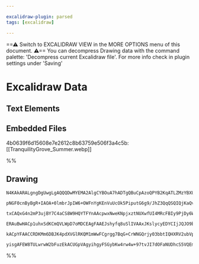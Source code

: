 ```yaml
---

excalidraw-plugin: parsed
tags: [excalidraw]

---
```

==⚠  Switch to EXCALIDRAW VIEW in the MORE OPTIONS menu of this document. ⚠== You can decompress Drawing data with the command palette: 'Decompress current Excalidraw file'. For more info check in plugin settings under 'Saving'


# Excalidraw Data

## Text Elements
## Embedded Files
4b0639f6d15608e7e2612c8b63759e506f3a4c5b: [[TranquilityGrove_Summer.webp]]

%%
## Drawing
```compressed-json
N4KAkARALgngDgUwgLgAQQQDwMYEMA2AlgCYBOuA7hADTgQBuCpAzoQPYB2KqATLZMzYBXUtiRoIACyhQ4zZAHoFAc0JRJQgEYA6bGwC2CgF7N6hbEcK4OCtptbErHALRY8RMpWdx8Q1TdIEfARcZgRmBShcZQUebQB2bQBWGjoghH0EDihmbgBtcDBQMBKIEm5oIQAlAHUATgBpADUADVSSyFhECsJ9aKR+UsxuZwBGAGYAFgAGbRnxgDZ4nnHx

pNGF0cnByBgR+IAOA+0lmbrJpIW6+OWFnYgKEnVuUcOk5PiputG6g9/JhZ3QqQSQIQjKaQvcYHOJrTZLTaTOoLSbje7WZTBbjTe7MKCkNgAawQAGE2Pg2KQKvjrMw4LhAtl2qVNLhsITlAShBxiGSKVSJDSOHSGVkoMzIAAzQj4fAAZVgWIkkjZGkCEogeIJxJqT0kL1x+KJCAVMCV6EEHg1XIhHHCuTQo3ubHp2DUe0d0xxwIgXJ5duYDtQHCEs

txCAQxG4n2mP3ujBY7C4aCS8W9HQYTFYnAAcpwxNweKNpjxztNUXwfUI4MRcFBIy9PjDy6WkuN4tsfYRmAARdL1qNoSUEML3TnCOAASWIQbyAF17pphDyAKLBTLZWcLn1EDiE7ghsM7tjshtofFCBD3aXBacVSaaaYLcZ1SULYijS7TA4IeIIHibDw2AHJoz7xEkdQIEkT6SuMuCTNgSSaBqzDuOIqAFB0YBOsC2HAtuGaEDyWAVLg0wQIUAC+4A

ERAuBwHACp1uhxSdKCmQVLWpD7oMDCEAgFAAEJshyfq8uSlIVAAxJKslycyEDYCIjJQJO9b6Aq2qkhJAroFJowIAZBkKUppAqWpGTCey47cuJ/LUuQwr0ipJnKWKFn6AAYjK8qKuhmrkuUvGmeZ6macaurEM8aCVqUIXuWFRrEqa5oBVawVudkHlVMItr2gahSKZlqnqQA8q67ovF6GVmQlGSeZwUCebg+gyh6qBJDVoX1Y1cqEEY6E8OmkDxVl6

kACpYFAACCRDKMm6DBJK4pdXVGlRKQM1mWwFCgrgg7BqG+CrWNGQrjy03bbtIQHXRV2ubVp36JdBIUON8D+WJCmoQSsptI6kyfHM6yTMWNy/EkPCdYVP3kvgACa3ALKmczIz8ow8EcEFAqURhsAY3CsZA9AEJeLzaDwkyY5MBxUSdJUZDltkBkGvrLlGvGciQfUDYWw0QFzxAKggcDcNDpSCwAsmwxAIOduCaMEB3Dvgo6FYLfKSWgRMQIJ5K3aQ

yisgAFEW8TULwrwW2bFuzEkACUGpVAgyihgyFSGybKw4rw4w+97tvJI7dOFaNUDhcS5VQEmQaHsdhWSuQmTO8RpBEcohM+lkCtK9wF5Xj62BEKL56kJe9wcC16H586QhQLu1dlwgIelHYABWCDYDkcqV3A0uy/LitnqgKtq6UbLR4w434/gmcZl0/lhMEXdJhqSl4gY73dGgcf3BSp7KyOBcZvgoQzSvU8zweR1UeAlH8BAN7hIT1GUUAA==
```
%%